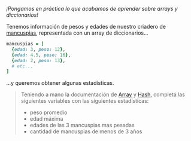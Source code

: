 _¡Pongamos en práctica lo que acabamos de aprender sobre arrays y diccionarios!_ 

Tenemos información de pesos y edades de nuestro criadero de [mancuspias](https://es.wikipedia.org/wiki/Mancuspia), representada con un array de diccionarios...

```ruby
mancuspias = [
  {edad: 3, peso: 12}, 
  {edad: 4.5, peso: 16}, 
  {edad: 2, peso: 13},
  # etc...
]
```

...y queremos obtener algunas estadísticas.

> Teniendo a mano la documentación de [Array](https://ruby-doc.org/core-2.2.0/Array.html) y [Hash](https://ruby-doc.org/core-2.2.0/Hash.html), completá las siguientes variables con las siguientes estadísticas: 
> 
> * peso promedio
> * edad máxima
> * edades de las 3 mancuspias mas pesadas 
> * cantidad de mancuspias de menos de 3 años 

